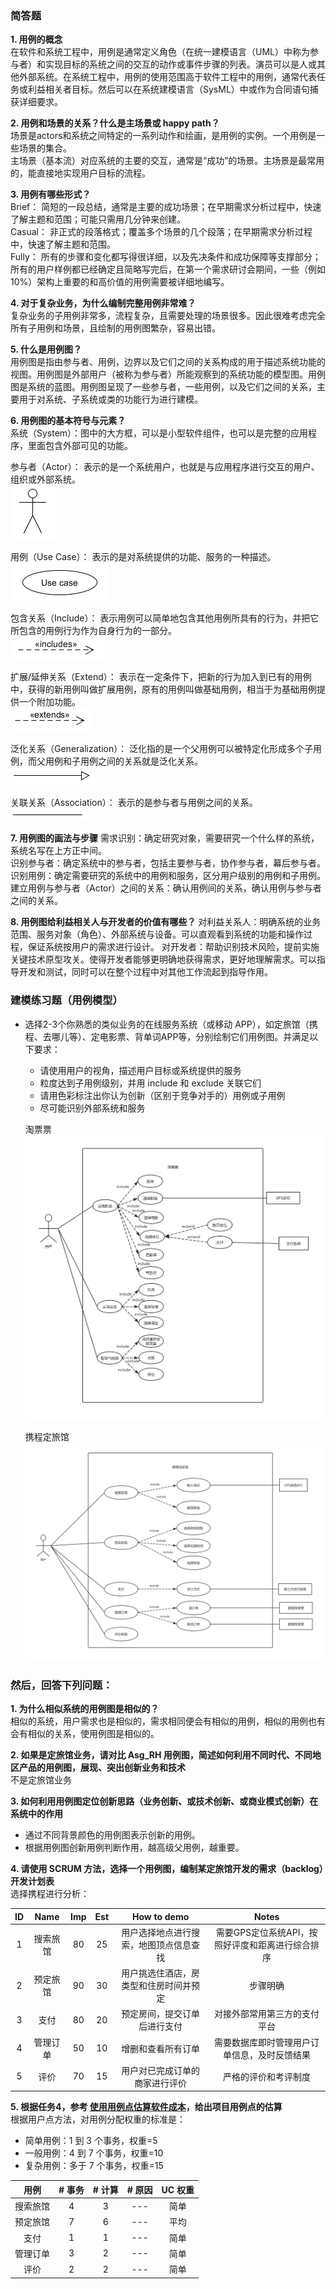 ### 简答题

**1. 用例的概念**   
在软件和系统工程中，用例是通常定义角色（在统一建模语言（UML）中称为参与者）和实现目标的系统之间的交互的动作或事件步骤的列表。演员可以是人或其他外部系统。在系统工程中，用例的使用范围高于软件工程中的用例，通常代表任务或利益相关者目标。然后可以在系统建模语言（SysML）中或作为合同语句捕获详细要求。  

**2. 用例和场景的关系？什么是主场景或 happy path？**  
场景是actors和系统之间特定的一系列动作和绘画，是用例的实例。一个用例是一些场景的集合。  
主场景（基本流）对应系统的主要的交互，通常是“成功”的场景。主场景是最常用的，能直接地实现用户目标的流程。  

**3. 用例有哪些形式？**  
Brief： 简短的一段总结，通常是主要的成功场景；在早期需求分析过程中，快速了解主题和范围；可能只需用几分钟来创建。    
Casual： 非正式的段落格式；覆盖多个场景的几个段落；在早期需求分析过程中，快速了解主题和范围。  
Fully： 所有的步骤和变化都写得很详细，以及先决条件和成功保障等支撑部分；所有的用户样例都已经确定且简略写完后，在第一个需求研讨会期间，一些（例如10%）架构上重要的和高价值的用例需要被详细地编写。  


**4. 对于复杂业务，为什么编制完整用例非常难？**  
复杂业务的子用例非常多，流程复杂，且需要处理的场景很多。因此很难考虑完全所有子用例和场景，且绘制的用例图繁杂，容易出错。  

**5. 什么是用例图？**  
用例图是指由参与者、用例，边界以及它们之间的关系构成的用于描述系统功能的视图。用例图是外部用户（被称为参与者）所能观察到的系统功能的模型图。用例图是系统的蓝图。用例图呈现了一些参与者，一些用例，以及它们之间的关系，主要用于对系统、子系统或类的功能行为进行建模。  

**6. 用例图的基本符号与元素？**  
系统（System）：图中的大方框，可以是小型软件组件，也可以是完整的应用程序，里面包含外部可见的功能。
  
参与者（Actor）： 表示的是一个系统用户，也就是与应用程序进行交互的用户、组织或外部系统。  
![1](/images/hw6/actor.png)  
  
用例（Use Case）： 表示的是对系统提供的功能、服务的一种描述。  
![2](/images/hw6/use_case.png)  
  
包含关系（Include）： 表示用例可以简单地包含其他用例所具有的行为，并把它所包含的用例行为作为自身行为的一部分。  
![3](/images/hw6/include.png)  
  
扩展/延伸关系（Extend）： 表示在一定条件下，把新的行为加入到已有的用例中，获得的新用例叫做扩展用例，原有的用例叫做基础用例，相当于为基础用例提供一个附加功能。  
![6](/images/hw6/extend.png)  
  
泛化关系（Generalization）： 泛化指的是一个父用例可以被特定化形成多个子用例，而父用例和子用例之间的关系就是泛化关系。  
![4](/images/hw6/generalization.png)  
  
关联关系（Association）： 表示的是参与者与用例之间的关系。  
![5](/images/hw6/association.png)  
  
**7. 用例图的画法与步骤**
需求识别：确定研究对象，需要研究一个什么样的系统，系统名写在上方正中间。  
识别参与者：确定系统中的参与者，包括主要参与者，协作参与者，幕后参与者。  
识别用例：确定需要研究的系统中的用例和服务，区分用户级别的用例和子用例。   
建立用例与参与者（Actor）之间的关系：确认用例间的关系，确认用例与参与者之间的关系。   

**8. 用例图给利益相关人与开发者的价值有哪些？**
对利益关系人：明确系统的业务范围、服务对象（角色）、外部系统与设备。可以直观看到系统的功能和操作过程，保证系统按用户的需求进行设计。
对开发者：帮助识别技术风险，提前实施关键技术原型攻关。使得开发者能够更明确地获得需求，更好地理解需求。可以指导开发和测试，同时可以在整个过程中对其他工作流起到指导作用。


### 建模练习题（用例模型）

- 选择2-3个你熟悉的类似业务的在线服务系统（或移动 APP），如定旅馆（携程、去哪儿等）、定电影票、背单词APP等，分别绘制它们用例图。并满足以下要求：
  - 请使用用户的视角，描述用户目标或系统提供的服务
  - 粒度达到子用例级别，并用 include 和 exclude 关联它们
  - 请用色彩标注出你认为创新（区别于竞争对手的）用例或子用例
  - 尽可能识别外部系统和服务
  
  淘票票  
  ![6](/images/hw6/uml1.png)  
  
  携程定旅馆  
  ![7](/images/hw6/uml2.png) 
  
### 然后，回答下列问题：  
**1. 为什么相似系统的用例图是相似的？**  
  相似的系统，用户需求也是相似的，需求相同便会有相似的用例，相似的用例也有会有相似的关系，使用例图是相似的。  
  
**2. 如果是定旅馆业务，请对比 Asg_RH 用例图，简述如何利用不同时代、不同地区产品的用例图，展现、突出创新业务和技术**  
  不是定旅馆业务  
  
**3. 如何利用用例图定位创新思路（业务创新、或技术创新、或商业模式创新）在系统中的作用**  
  - 通过不同背景颜色的用例图表示创新的用例。  
  - 根据用例图创新用例判断作用，越高级父用例，越重要。  
  
**4. 请使用 SCRUM 方法，选择一个用例图，编制某定旅馆开发的需求（backlog）开发计划表**  
  选择携程进行分析：  
  
|ID|Name|Imp|Est|How to demo|Notes|  
|:--:|:--:|:--:|:--:|:--:|:--:|  
|1|搜索旅馆|80|25|用户选择地点进行搜索，地图顶点信息查找|需要GPS定位系统API，按照好评度和距离进行综合排序|  
|2|预定旅馆|90|30|用户挑选住酒店，房类型和住房时间并预定|步骤明确|  
|3|支付|80|20|预定房间，提交订单后进行支付|对接外部常用第三方的支付平台|
|4|管理订单|50|10|增删和查看所有订单|需要数据库即时管理用户订单信息，及时反馈结果|
|5|评价|70|15|用户对已完成订单的商家进行评价|严格的评价和考评制度|    
   
**5. 根据任务4，参考 [使用用例点估算软件成本](https://www.ibm.com/developerworks/cn/rational/edge/09/mar09/collaris_dekker/index.html)，给出项目用例点的估算**  
根据用户点方法，对用例分配权重的标准是：  
- 简单用例：1 到 3 个事务，权重=5  
- 一般用例：4 到 7 个事务，权重=10  
- 复杂用例：多于 7 个事务，权重=15  
  
|用例|\# 事务|\# 计算|\# 原因|UC 权重|  
|:--:|:--:|:--:|:--:|:--:|  
|搜索旅馆|4|3|---|简单|  
|预定旅馆|7|6|---|平均|    
|支付|1|1|---|简单|  
|管理订单|3|2|---|简单|  
|评价|2|2|---|简单|    
